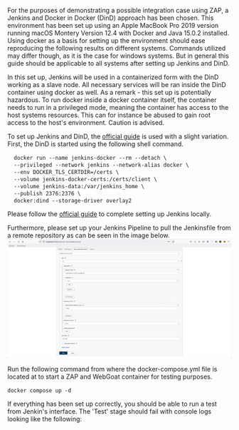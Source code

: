 For the purposes of demonstrating a possible integration case using ZAP, a Jenkins and Docker in Docker (DinD) approach has been chosen. This environment has been set up using an Apple MacBook Pro 2019 version running macOS Montery Version 12.4 with Docker and Java 15.0.2 installed. Using docker as a basis for setting up the environment should ease reproducing the following results on different systems. Commands utilized may differ though, as it is the case for windows systems. But in general this guide should be applicable to all systems after setting up Jenkins and DinD.


In this set up, Jenkins will be used in a containerized form with the DinD working as a slave node. All necessary services will be ran inside the DinD container using docker as well. As a remark - this set up is potentially hazardous. To run docker inside a docker container itself, the container needs to run in a privileged mode, meaning the container has access to the host systems resources. This can for instance be abused to gain root access to the host's environment. Caution is advised.


To set up Jenkins and DinD, the [official guide](https://www.jenkins.io/doc/book/installing/docker/) is used with a slight variation. First, the DinD is started using the following shell command.
```
  docker run --name jenkins-docker --rm --detach \
  --privileged --network jenkins --network-alias docker \
  --env DOCKER_TLS_CERTDIR=/certs \
  --volume jenkins-docker-certs:/certs/client \
  --volume jenkins-data:/var/jenkins_home \
  --publish 2376:2376 \
  docker:dind --storage-driver overlay2
```

Please follow the [official guide](https://www.jenkins.io/doc/book/installing/docker/) to complete setting up Jenkins locally.

Furthermore, please set up your Jenkins Pipeline to pull the Jenkinsfile from a remote repository as can be seen in the image below.
![JenkinsConfExample!](/assets/JenkinsConfExample.png)

Run the following command from where the docker-compose.yml file is located at to start a ZAP and WebGoat container for testing purposes.
```
docker compose up -d
```

If everything has been set up correctly, you should be able to run a test from Jenkin's interface. The 'Test' stage should fail with console logs looking like the following:

